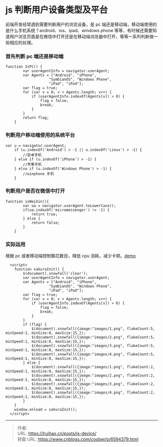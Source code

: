# js 判断用户设备类型及平台


前端开发经常遇到需要判断用户的浏览设备，是 pc 端还是移动端，移动端使用的是什么手机系统？android、ios、ipad、windows phone 等等，有时候还需要知道用户浏览页面是在微信中打开还是在移动端浏览器中打开，等等一系列判断做一些相应的处理。

<!--more-->

### 首先判断 pc 端还是移动端

```
function IsPC() {
        var userAgentInfo = navigator.userAgent;
        var Agents = ["Android", "iPhone",
                    "SymbianOS", "Windows Phone",
                    "iPad", "iPod"];
        var flag = true;
        for (var v = 0; v < Agents.length; v++) {
            if (userAgentInfo.indexOf(Agents[v]) > 0) {
                flag = false;
                break;
            }
        }
        return flag;
    }
```

### 判断用户移动端使用的系统平台

```
var u = navigator.userAgent;
    if (u.indexOf('Android') > -1 || u.indexOf('Linux') > -1) {
        //安卓手机
    } else if (u.indexOf('iPhone') > -1) {
        //苹果手机
    } else if (u.indexOf('Windows Phone') > -1) {
        //winphone 手机
    }
```

### 判断用户是否在微信中打开

```
function isWeiXin(){
        var ua = navigator.userAgent.toLowerCase();
        if(ua.indexOf('micromessenger') != -1) {
            return true;
        } else {
            return false;
        }
    }
```

### 实际运用

根据 pc 或者移动端控制飘花数目，降低 cpu 消耗，减少卡顿。[demo](https://www.lruihao.cn)

```
  <script>
    function sakuraInit() {
        $(document).snowfall('clear');
        var userAgentInfo = navigator.userAgent;
        var Agents = ["Android", "iPhone",
                    "SymbianOS", "Windows Phone",
                    "iPad", "iPod"];
        var flag = true;
        for (var v = 0; v < Agents.length; v++) {
            if (userAgentInfo.indexOf(Agents[v]) > 0) {
                flag = false;
                break;
            }
        }
        if (flag) {
            $(document).snowfall({image:"images/1.png", flakeCount:5, minSpeed:1, minSize:8, maxSize:15,});
            $(document).snowfall({image:"images/2.png", flakeCount:5, minSpeed:1, minSize:8, maxSize:15,});
            $(document).snowfall({image:"images/3.png", flakeCount:5, minSpeed:1, minSize:8, maxSize:15,});
            $(document).snowfall({image:"images/4.png", flakeCount:5, minSpeed:1, minSize:8, maxSize:15,});
        } else {
            $(document).snowfall({image:"images/1.png", flakeCount:2, minSpeed:1, minSize:8, maxSize:15,});
            $(document).snowfall({image:"images/2.png", flakeCount:2, minSpeed:1, minSize:8, maxSize:15,});
            $(document).snowfall({image:"images/3.png", flakeCount:2, minSpeed:1, minSize:8, maxSize:15,});
            $(document).snowfall({image:"images/4.png", flakeCount:2, minSpeed:1, minSize:8, maxSize:15,});
        }
    }
    window.onload = sakuraInit();
  </script>
```


---

> 作者:   
> URL: https://lruihao.cn/posts/js-device/  
> 转载 URL: https://www.cnblogs.com/coober/p/6594379.html
